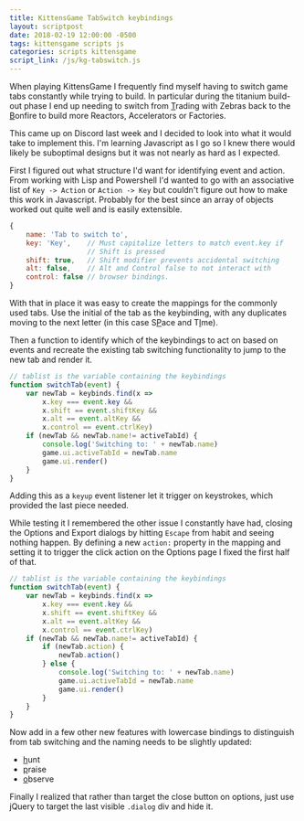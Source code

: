 ```yaml
---
title: KittensGame TabSwitch keybindings
layout: scriptpost
date: 2018-02-19 12:00:00 -0500
tags: kittensgame scripts js
categories: scripts kittensgame
script_link: /js/kg-tabswitch.js
---
```


When playing KittensGame I frequently find myself having to switch game tabs
constantly while trying to build.  In particular during the titanium build-out
phase I end up needing to switch from <span style="text-decoration:
underline">T</span>rading with Zebras back to the <span style="text-decoration:
underline">B</span>onfire to build more Reactors, Accelerators or Factories.

This came up on Discord last week and I decided to look into what it
would take to implement this.  I'm learning Javascript as I go so I
knew there would likely be suboptimal designs but it was not nearly as
hard as I expected.

First I figured out what structure I'd want for identifying event and
action.  From working with Lisp and Powershell I'd wanted to go with
an associative list of `Key -> Action` or `Action -> Key` but couldn't
figure out how to make this work in Javascript.  Probably for the best
since an array of objects worked out quite well and is easily
extensible.

```js
{
    name: 'Tab to switch to',
    key: 'Key',    // Must capitalize letters to match event.key if
                   // Shift is pressed
    shift: true,   // Shift modifier prevents accidental switching
    alt: false,    // Alt and Control false to not interact with
    control: false // browser bindings.
}
```

With that in place it was easy to create the mappings for the commonly
used tabs.  Use the initial of the tab as the keybinding, with any
duplicates moving to the next letter (in this case S<span
style="text-decoration: underline">P</span>ace and T<span
style="text-decoration: underline">I</span>me).

Then a function to identify which of the keybindings to act on based
on events and recreate the existing tab switching functionality to
jump to the new tab and render it.

```js
// tablist is the variable containing the keybindings
function switchTab(event) {
    var newTab = keybinds.find(x =>
        x.key === event.key &&
        x.shift == event.shiftKey &&
        x.alt == event.altKey &&
        x.control == event.ctrlKey)
    if (newTab && newTab.name!= activeTabId) {
        console.log('Switching to: ' + newTab.name)
        game.ui.activeTabId = newTab.name
        game.ui.render()
    }
}
```

Adding this as a `keyup` event listener let it trigger on keystrokes,
which provided the last piece needed.

While testing it I remembered the other issue I constantly have had,
closing the Options and Export dialogs by hitting `Escape` from habit
and seeing nothing happen.  By defining a new `action:` property in
the mapping and setting it to trigger the click action on the Options
page I fixed the first half of that.

```js
// tablist is the variable containing the keybindings
function switchTab(event) {
    var newTab = keybinds.find(x =>
        x.key === event.key &&
        x.shift == event.shiftKey &&
        x.alt == event.altKey &&
        x.control == event.ctrlKey)
    if (newTab && newTab.name!= activeTabId) {
        if (newTab.action) {
            newTab.action()
        } else {
            console.log('Switching to: ' + newTab.name)
            game.ui.activeTabId = newTab.name
            game.ui.render()
        }
    }
}
```

Now add in a few other new features with lowercase bindings to
distinguish from tab switching and the naming needs to be slightly
updated:

- <span style="text-decoration:underline">h</span>unt
- <span style="text-decoration:underline">p</span>raise
- <span style="text-decoration:underline">o</span>bserve

Finally I realized that rather than target the close button on
options, just use jQuery to target the last visible `.dialog` div and
hide it.
